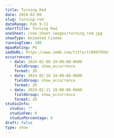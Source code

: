 ```yaml
---
title: Turning Red
date: 2024-02-09
slug: turning-red
dateRange: Feb 9-11
shortTitle: Turning Red
oneSheet: /one-sheet-images/turning_red.jpg
showType: Animated Cinema
runningTime: 100
mpaaRating: PG
imdbURL: https://www.imdb.com/title/tt8097030/
occurrences:
  - date: 2024-02-09 19:00:00-0600
    fieldGroup: show_occurrence
    format: 2D
  - date: 2024-02-10 19:00:00-0600
    fieldGroup: show_occurrence
    format: 2D
  - date: 2024-02-11 19:00:00-0600
    fieldGroup: show_occurrence
    format: 2D
studioInfo:
  studio: ""
  studioFee: 0
  studioPercentage: 0
draft: false
type: show
---
```

